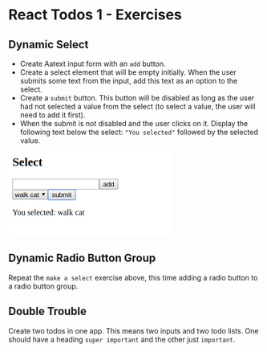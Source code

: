 # React Todos 1 - Exercises

## Dynamic Select

* Create Aatext input form with an `add` button.
* Create a select element that will be empty initially. When the user submits some text from the input, add this text as an option to the select.
* Create a `submit` button. This button will be disabled as long as the user had not selected a value from the select (to select a value, the user will need to add it first).
* When the submit is not disabled and the user clicks on it. Display the following text below the select: `"You selected"` followed by the selected value.

![select screenshot](assets/select.png)

## Dynamic Radio Button Group

Repeat the `make a select` exercise above, this time adding a radio button to a radio button group.

## Double Trouble

Create two todos in one app. This means two inputs and two todo lists.  One should have a heading `super important` and the other just `important`.
